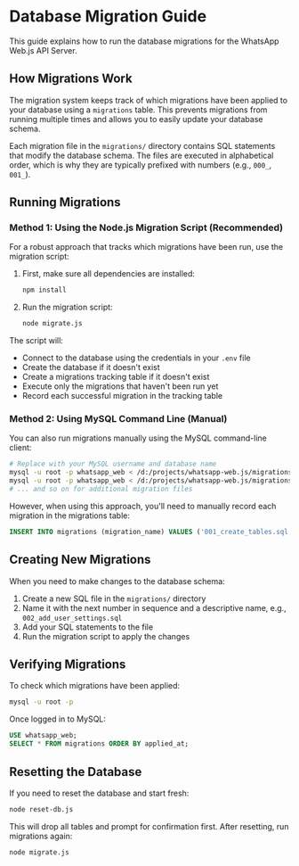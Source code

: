 # Database Migration Guide

This guide explains how to run the database migrations for the WhatsApp Web.js API Server.

## How Migrations Work

The migration system keeps track of which migrations have been applied to your database using a `migrations` table. This prevents migrations from running multiple times and allows you to easily update your database schema.

Each migration file in the `migrations/` directory contains SQL statements that modify the database schema. The files are executed in alphabetical order, which is why they are typically prefixed with numbers (e.g., `000_`, `001_`).

## Running Migrations

### Method 1: Using the Node.js Migration Script (Recommended)

For a robust approach that tracks which migrations have been run, use the migration script:

1. First, make sure all dependencies are installed:
   ```bash
   npm install
   ```

2. Run the migration script:
   ```bash
   node migrate.js
   ```

The script will:
- Connect to the database using the credentials in your `.env` file
- Create the database if it doesn't exist
- Create a migrations tracking table if it doesn't exist
- Execute only the migrations that haven't been run yet
- Record each successful migration in the tracking table

### Method 2: Using MySQL Command Line (Manual)

You can also run migrations manually using the MySQL command-line client:

```bash
# Replace with your MySQL username and database name
mysql -u root -p whatsapp_web < /d:/projects/whatsapp-web.js/migrations/000_create_migrations_table.sql
mysql -u root -p whatsapp_web < /d:/projects/whatsapp-web.js/migrations/001_create_tables.sql
# ... and so on for additional migration files
```

However, when using this approach, you'll need to manually record each migration in the migrations table:

```sql
INSERT INTO migrations (migration_name) VALUES ('001_create_tables.sql');
```

## Creating New Migrations

When you need to make changes to the database schema:

1. Create a new SQL file in the `migrations/` directory
2. Name it with the next number in sequence and a descriptive name, e.g., `002_add_user_settings.sql`
3. Add your SQL statements to the file
4. Run the migration script to apply the changes

## Verifying Migrations

To check which migrations have been applied:

```bash
mysql -u root -p
```

Once logged in to MySQL:

```sql
USE whatsapp_web;
SELECT * FROM migrations ORDER BY applied_at;
```

## Resetting the Database

If you need to reset the database and start fresh:

```bash
node reset-db.js
```

This will drop all tables and prompt for confirmation first. After resetting, run migrations again:

```bash
node migrate.js
```
